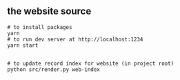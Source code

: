 ## the website source

```shell
# to install packages
yarn  
# to run dev server at http://localhost:1234
yarn start


# to update record index for website (in project root)
python src/render.py web-index
```
